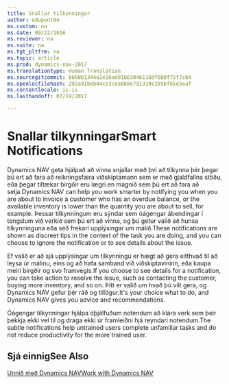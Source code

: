 ```yaml
---
title: Snallar tilkynningar
author: edupont04
ms.custom: na
ms.date: 09/22/2016
ms.reviewer: na
ms.suite: na
ms.tgt_pltfrm: na
ms.topic: article
ms.prod: dynamics-nav-2017
ms.translationtype: Human Translation
ms.sourcegitcommit: 6b60b1344a1e18ad91863046110df880f75f7c04
ms.openlocfilehash: 292a91beb44ce3cea088e791319c285bf65e5eaf
ms.contentlocale: is-is
ms.lasthandoff: 07/19/2017

---
```


# <a name="smart-notifications"></a><span data-ttu-id="e286f-102">Snallar tilkynningar</span><span class="sxs-lookup"><span data-stu-id="e286f-102">Smart Notifications</span></span>
<span data-ttu-id="e286f-103">Dynamics NAV geta hjálpað að vinna snjallar með því að tilkynna þér þegar þú ert að fara að reikningsfæra viðskiptamann sem er með gjaldfallna stöðu, eða þegar tiltækar birgðir eru lægri en magnið sem þú ert að fara að selja.</span><span class="sxs-lookup"><span data-stu-id="e286f-103">Dynamics NAV can help you work smarter by notifying you when you are about to invoice a customer who has an overdue balance, or the available inventory is lower than the quantity you are about to sell, for example.</span></span> <span data-ttu-id="e286f-104">Þessar tilkynningum eru sýndar sem óágengar ábendingar í tengslum við verkið sem þú ert að vinna, og þú getur valið að hunsa tilkynninguna eða séð frekari upplýsingar um málið.</span><span class="sxs-lookup"><span data-stu-id="e286f-104">These notifications are shown as discreet tips in the context of the task you are doing, and you can choose to ignore the notification or to see details about the issue.</span></span>  

<span data-ttu-id="e286f-105">Ef valið er að sjá upplýsingar um tilkynningu er hægt að gera eitthvað til að leysa úr málinu, eins og að hafa samband við viðskiptavininn, eða kaupa meiri birgðir og svo framvegis.</span><span class="sxs-lookup"><span data-stu-id="e286f-105">If you choose to see details for a notification, you can take action to resolve the issue, such as contacting the customer, buying more inventory, and so on.</span></span> <span data-ttu-id="e286f-106">Þitt er valið um hvað þú vilt gera, og Dynamics NAV gefur þér ráð og tillögur.</span><span class="sxs-lookup"><span data-stu-id="e286f-106">It's your choice what to do, and Dynamics NAV gives you advice and recommendations.</span></span>  

<span data-ttu-id="e286f-107">Óágengar tilkynningar hjálpa óþjálfuðum notendum að klára verk sem þeir þekkja ekki vel til og draga ekki úr framleiðni hjá reyndari notendum.</span><span class="sxs-lookup"><span data-stu-id="e286f-107">The subtle notifications help untrained users complete unfamiliar tasks and do not reduce productivity for the more trained user.</span></span>

## <a name="see-also"></a><span data-ttu-id="e286f-108">Sjá einnig</span><span class="sxs-lookup"><span data-stu-id="e286f-108">See Also</span></span>
[<span data-ttu-id="e286f-109">Unnið með Dynamics NAV</span><span class="sxs-lookup"><span data-stu-id="e286f-109">Work with Dynamics NAV</span></span>](ui-work-product.md)

